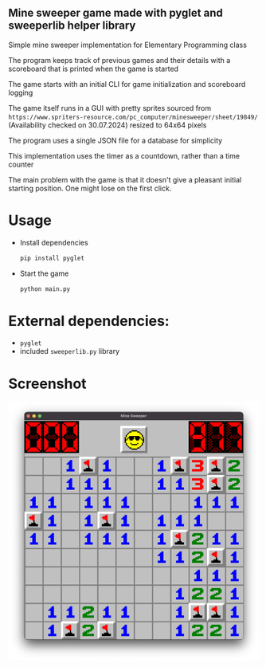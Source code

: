 ## Mine sweeper game made with pyglet and sweeperlib helper library
Simple mine sweeper implementation for Elementary Programming class

The program keeps track of previous games and their details with a scoreboard that is printed when the game is started

The game starts with an initial CLI for game initialization and scoreboard logging

The game itself runs in a GUI with pretty sprites sourced from 
`https://www.spriters-resource.com/pc_computer/minesweeper/sheet/19849/`
(Availability checked on 30.07.2024)
resized to 64x64 pixels

The program uses a single JSON file for a database for simplicity

This implementation uses the timer as a countdown, rather than a time counter

The main problem with the game is that it doesn't give a pleasant initial starting position.
One might lose on the first click.

# Usage
- Install dependencies 
    ```bash
    pip install pyglet
    ```
- Start the game
    ```bash
    python main.py
    ```


# External dependencies:
- `pyglet`
- included `sweeperlib.py` library

# Screenshot
![Screenshot](https://raw.githubusercontent.com/aleparuokakauppa/sweeper/master/images/mine_sweeper_screenshot.jpg?raw=true)
